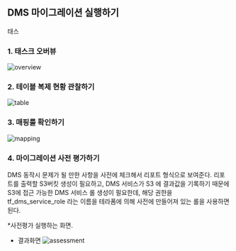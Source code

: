 ## DMS 마이그레이션 실행하기 ##

태스




### 1. 태스크 오버뷰 ###

![overview](https://github.com/gnosia93/postgres-terraform/blob/main/dms/images/task-overview.png)


### 2. 테이블 복제 현황 관찰하기 ###

![table](https://github.com/gnosia93/postgres-terraform/blob/main/dms/images/task-table-stats.png)


### 3. 매핑룰 확인하기 ###

![mapping](https://github.com/gnosia93/postgres-terraform/blob/main/dms/images/task-mapping.png)


### 4. 마이그레이션 사전 평가하기 ###

DMS 동작시 문제가 될 만한 사항을 사전에 체크해서 리포트 형식으로 보여준다. 리포트를 출력할 S3버킷 생성이 필요하고, DMS 서비스가 S3 에 결과값을 기록하기 때문에 S3에 접근 가능한 DMS 서비스 롤 생성이 필요한데,
해당 권한을 tf_dms_service_role 라는 이름을 테라폼에 의해 사전에 만들어져 있는 롤을 사용하면 된다. 

*사전평가 실행하는 화면.


* 결과화면
![assessment](https://github.com/gnosia93/postgres-terraform/blob/main/dms/images/task-premig-assessment.png)

